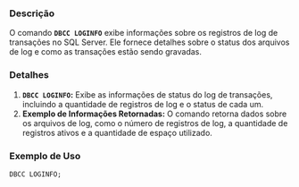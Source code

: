 ### Descrição
O comando **`DBCC LOGINFO`** exibe informações sobre os registros de log de transações no SQL Server. Ele fornece detalhes sobre o status dos arquivos de log e como as transações estão sendo gravadas.

### Detalhes
1. **`DBCC LOGINFO`:** Exibe as informações de status do log de transações, incluindo a quantidade de registros de log e o status de cada um.
2. **Exemplo de Informações Retornadas:** O comando retorna dados sobre os arquivos de log, como o número de registros de log, a quantidade de registros ativos e a quantidade de espaço utilizado.
   
### Exemplo de Uso
```sql
DBCC LOGINFO;
```
